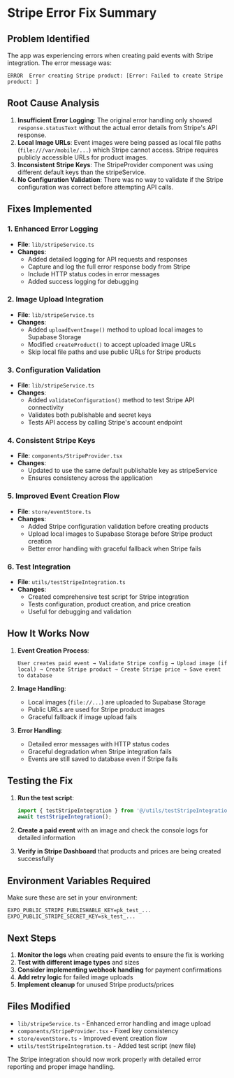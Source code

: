 # Stripe Error Fix Summary

## Problem Identified
The app was experiencing errors when creating paid events with Stripe integration. The error message was:
```
ERROR  Error creating Stripe product: [Error: Failed to create Stripe product: ]
```

## Root Cause Analysis
1. **Insufficient Error Logging**: The original error handling only showed `response.statusText` without the actual error details from Stripe's API response.
2. **Local Image URLs**: Event images were being passed as local file paths (`file:///var/mobile/...`) which Stripe cannot access. Stripe requires publicly accessible URLs for product images.
3. **Inconsistent Stripe Keys**: The StripeProvider component was using different default keys than the stripeService.
4. **No Configuration Validation**: There was no way to validate if the Stripe configuration was correct before attempting API calls.

## Fixes Implemented

### 1. Enhanced Error Logging
- **File**: `lib/stripeService.ts`
- **Changes**: 
  - Added detailed logging for API requests and responses
  - Capture and log the full error response body from Stripe
  - Include HTTP status codes in error messages
  - Added success logging for debugging

### 2. Image Upload Integration
- **File**: `lib/stripeService.ts`
- **Changes**:
  - Added `uploadEventImage()` method to upload local images to Supabase Storage
  - Modified `createProduct()` to accept uploaded image URLs
  - Skip local file paths and use public URLs for Stripe products

### 3. Configuration Validation
- **File**: `lib/stripeService.ts`
- **Changes**:
  - Added `validateConfiguration()` method to test Stripe API connectivity
  - Validates both publishable and secret keys
  - Tests API access by calling Stripe's account endpoint

### 4. Consistent Stripe Keys
- **File**: `components/StripeProvider.tsx`
- **Changes**:
  - Updated to use the same default publishable key as stripeService
  - Ensures consistency across the application

### 5. Improved Event Creation Flow
- **File**: `store/eventStore.ts`
- **Changes**:
  - Added Stripe configuration validation before creating products
  - Upload local images to Supabase Storage before Stripe product creation
  - Better error handling with graceful fallback when Stripe fails

### 6. Test Integration
- **File**: `utils/testStripeIntegration.ts`
- **Changes**:
  - Created comprehensive test script for Stripe integration
  - Tests configuration, product creation, and price creation
  - Useful for debugging and validation

## How It Works Now

1. **Event Creation Process**:
   ```
   User creates paid event → Validate Stripe config → Upload image (if local) → Create Stripe product → Create Stripe price → Save event to database
   ```

2. **Image Handling**:
   - Local images (`file://...`) are uploaded to Supabase Storage
   - Public URLs are used for Stripe product images
   - Graceful fallback if image upload fails

3. **Error Handling**:
   - Detailed error messages with HTTP status codes
   - Graceful degradation when Stripe integration fails
   - Events are still saved to database even if Stripe fails

## Testing the Fix

1. **Run the test script**:
   ```typescript
   import { testStripeIntegration } from '@/utils/testStripeIntegration';
   await testStripeIntegration();
   ```

2. **Create a paid event** with an image and check the console logs for detailed information

3. **Verify in Stripe Dashboard** that products and prices are being created successfully

## Environment Variables Required

Make sure these are set in your environment:
```
EXPO_PUBLIC_STRIPE_PUBLISHABLE_KEY=pk_test_...
EXPO_PUBLIC_STRIPE_SECRET_KEY=sk_test_...
```

## Next Steps

1. **Monitor the logs** when creating paid events to ensure the fix is working
2. **Test with different image types** and sizes
3. **Consider implementing webhook handling** for payment confirmations
4. **Add retry logic** for failed image uploads
5. **Implement cleanup** for unused Stripe products/prices

## Files Modified

- `lib/stripeService.ts` - Enhanced error handling and image upload
- `components/StripeProvider.tsx` - Fixed key consistency
- `store/eventStore.ts` - Improved event creation flow
- `utils/testStripeIntegration.ts` - Added test script (new file)

The Stripe integration should now work properly with detailed error reporting and proper image handling. 